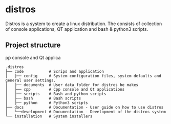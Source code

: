 # distros

Distros is a system to create a linux distribution.  The consists of collection
of console applications, QT application and bash & python3 scripts.

## Project structure
pp console and Qt applica

```
.distros
├── code           # Scrips and application
│   ├── config     # System configuration files, system defaults and general user settings.
│   ├── documents  # User data folder for distros he makes
│   ├── cpp        # Cpp console and Qt applications
│   ├── scripts    # Bash and python scripts
│   ├── bash       # Bash scripts
│   ├── python     # Python3 scripts
├── docs           # Documentation - User guide on how to use distros
│   └──development # Documentation - Development of the distros system
└── installation   # System installers

```